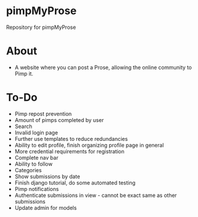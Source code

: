 # pimpMyProse
Repository for pimpMyProse

# About
+ A website where you can post a Prose, allowing the online community to Pimp it.

# To-Do
+ Pimp repost prevention
+ Amount of pimps completed by user
+ Search
+ Invalid login page
+ Further use templates to reduce redundancies
+ Ability to edit profile, finish organizing profile page in general
+ More credential requirements for registration
+ Complete nav bar
+ Ability to follow
+ Categories
+ Show submissions by date
+ Finish django tutorial, do some automated testing
+ Pimp notifications
+ Authenticate submissions in view - cannot be exact same as other submissions
+ Update admin for models